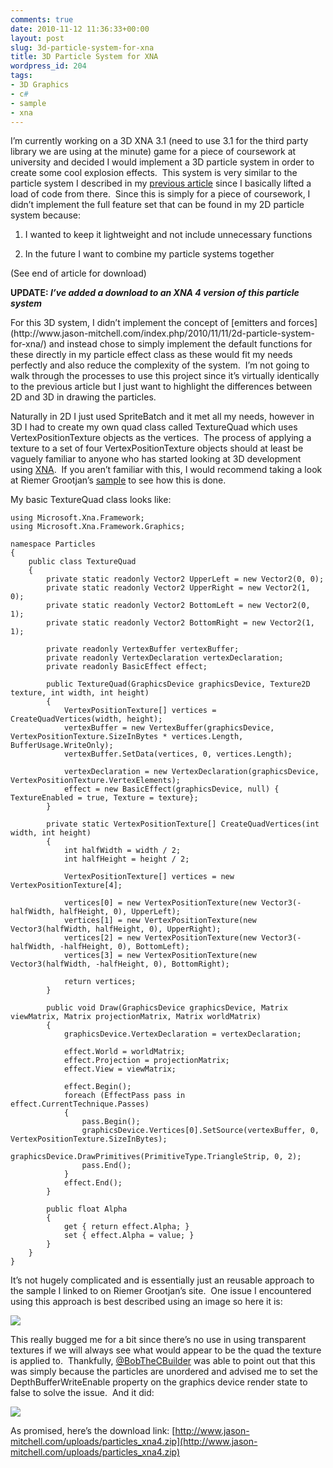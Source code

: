 ```yaml
---
comments: true
date: 2010-11-12 11:36:33+00:00
layout: post
slug: 3d-particle-system-for-xna
title: 3D Particle System for XNA
wordpress_id: 204
tags:
- 3D Graphics
- c#
- sample
- xna
---
```


I’m currently working on a 3D XNA 3.1 (need to use 3.1 for the third party library we are using at the minute) game for a piece of coursework at university and decided I would implement a 3D particle system in order to create some cool explosion effects.  This system is very similar to the particle system I described in my [previous article](http://www.jason-mitchell.com/index.php/2010/11/11/2d-particle-system-for-xna/) since I basically lifted a load of code from there.  Since this is simply for a piece of coursework, I didn’t implement the full feature set that can be found in my 2D particle system because:




  1. I wanted to keep it lightweight and not include unnecessary functions


  2. In the future I want to combine my particle systems together


(See end of article for download)

**UPDATE: _I’ve added a download to an XNA 4 version of this particle system_**

<!-- more --> For this 3D system, I didn’t implement the concept of [emitters and forces](http://www.jason-mitchell.com/index.php/2010/11/11/2d-particle-system-for-xna/) and instead chose to simply implement the default functions for these directly in my particle effect class as these would fit my needs perfectly and also reduce the complexity of the system.  I’m not going to walk through the processes to use this project since it’s virtually identically to the previous article but I just want to highlight the differences between 2D and 3D in drawing the particles.

Naturally in 2D I just used SpriteBatch and it met all my needs, however in 3D I had to create my own quad class called TextureQuad which uses VertexPositionTexture objects as the vertices.  The process of applying a texture to a set of four VertexPositionTexture objects should at least be vaguely familiar to anyone who has started looking at 3D development using [XNA](http://create.msdn.com).  If you aren’t familiar with this, I would recommend taking a look at Riemer Grootjan’s [sample](http://www.riemers.net/eng/Tutorials/XNA/Csharp/Series2/Textures.php) to see how this is done.

My basic TextureQuad class looks like:


    using Microsoft.Xna.Framework;
    using Microsoft.Xna.Framework.Graphics;

    namespace Particles
    {
        public class TextureQuad
        {
            private static readonly Vector2 UpperLeft = new Vector2(0, 0);
            private static readonly Vector2 UpperRight = new Vector2(1, 0);
            private static readonly Vector2 BottomLeft = new Vector2(0, 1);
            private static readonly Vector2 BottomRight = new Vector2(1, 1);

            private readonly VertexBuffer vertexBuffer;
            private readonly VertexDeclaration vertexDeclaration;
            private readonly BasicEffect effect;

            public TextureQuad(GraphicsDevice graphicsDevice, Texture2D texture, int width, int height)
            {
                VertexPositionTexture[] vertices = CreateQuadVertices(width, height);
                vertexBuffer = new VertexBuffer(graphicsDevice, VertexPositionTexture.SizeInBytes * vertices.Length, BufferUsage.WriteOnly);
                vertexBuffer.SetData(vertices, 0, vertices.Length);

                vertexDeclaration = new VertexDeclaration(graphicsDevice, VertexPositionTexture.VertexElements);
                effect = new BasicEffect(graphicsDevice, null) { TextureEnabled = true, Texture = texture};
            }

            private static VertexPositionTexture[] CreateQuadVertices(int width, int height)
            {
                int halfWidth = width / 2;
                int halfHeight = height / 2;

                VertexPositionTexture[] vertices = new VertexPositionTexture[4];

                vertices[0] = new VertexPositionTexture(new Vector3(-halfWidth, halfHeight, 0), UpperLeft);
                vertices[1] = new VertexPositionTexture(new Vector3(halfWidth, halfHeight, 0), UpperRight);
                vertices[2] = new VertexPositionTexture(new Vector3(-halfWidth, -halfHeight, 0), BottomLeft);
                vertices[3] = new VertexPositionTexture(new Vector3(halfWidth, -halfHeight, 0), BottomRight);

                return vertices;
            }

            public void Draw(GraphicsDevice graphicsDevice, Matrix viewMatrix, Matrix projectionMatrix, Matrix worldMatrix)
            {
                graphicsDevice.VertexDeclaration = vertexDeclaration;

                effect.World = worldMatrix;
                effect.Projection = projectionMatrix;
                effect.View = viewMatrix;

                effect.Begin();
                foreach (EffectPass pass in effect.CurrentTechnique.Passes)
                {
                    pass.Begin();
                    graphicsDevice.Vertices[0].SetSource(vertexBuffer, 0, VertexPositionTexture.SizeInBytes);
                    graphicsDevice.DrawPrimitives(PrimitiveType.TriangleStrip, 0, 2);
                    pass.End();
                }
                effect.End();
            }

            public float Alpha
            {
                get { return effect.Alpha; }
                set { effect.Alpha = value; }
            }
        }
    }


It’s not hugely complicated and is essentially just an reusable approach to the sample I linked to on Riemer Grootjan’s site.  One issue I encountered using this approach is best described using an image so here it is:

![](http://www.jason-mitchell.com/images/particles.jpg)

This really bugged me for a bit since there’s no use in using transparent textures if we will always see what would appear to be the quad the texture is applied to.  Thankfully, [@BobTheCBuilder](http://www.twitter.com/bobthecbuilder) was able to point out that this was simply because the particles are unordered and advised me to set the DepthBufferWriteEnable property on the graphics device render state to false to solve the issue.  And it did:

![](http://www.jason-mitchell.com/images/particlesWorking.png)

As promised, here’s the download link: [http://www.jason-mitchell.com/uploads/particles_xna4.zip](http://www.jason-mitchell.com/uploads/particles_xna4.zip)
